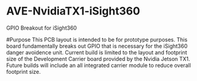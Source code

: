 # AVE-NvidiaTX1-iSight360
GPIO Breakout for iSight360

#Purpose
This PCB layout is intended to be for prototype purposes. This board fundamentally breaks out GPIO that is necessary for the iSight360 danger avoidence unit. Current build is limited to the layout and footprint size of the Development Carrier board provided by the Nvidia Jetson TX1. Future builds will include an all integrated carrier module to reduce overall footprint size.
